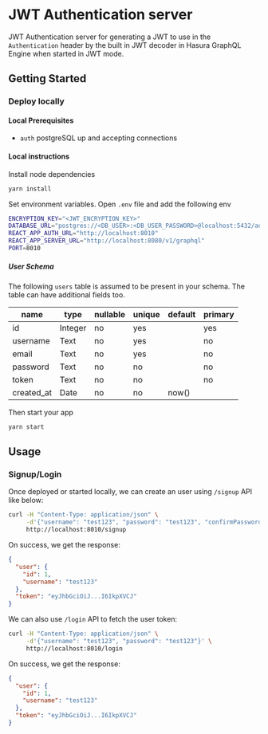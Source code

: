 # JWT Authentication server

JWT Authentication server for generating a JWT to use in the `Authentication` header by the built in JWT decoder in Hasura GraphQL Engine when started in JWT mode.

## Getting Started

### Deploy locally

#### Local Prerequisites

- `auth` postgreSQL up and accepting connections


#### Local instructions

Install node dependencies

```bash
yarn install
```

Set environment variables. Open `.env` file and add the following env

```bash
ENCRYPTION_KEY="<JWT_ENCRYPTION_KEY>"
DATABASE_URL="postgres://<DB_USER>:<DB_USER_PASSWORD>@localhost:5432/auth"
REACT_APP_AUTH_URL="http://localhost:8010"
REACT_APP_SERVER_URL="http://localhost:8080/v1/graphql"
PORT=8010
```

##### User Schema

The following `users` table is assumed to be present in your schema. The table can have additional fields too.

| name       | type    | nullable | unique | default | primary |
| ---------- | ------- | -------- | ------ | ------- | ------- |
| id         | Integer | no       | yes    |         | yes     |
| username   | Text    | no       | yes    |         | no      |
| email      | Text    | no       | yes    |         | no      |
| password   | Text    | no       | no     |         | no      |
| token      | Text    | no       | no     |         | no      |
| created_at | Date    | no       | no     | now()   |         |

Then start your app

```bash
yarn start
```

## Usage

### Signup/Login

Once deployed or started locally, we can create an user using `/signup` API like below:

```bash
curl -H "Content-Type: application/json" \
     -d'{"username": "test123", "password": "test123", "confirmPassword": "test123"}' \
     http://localhost:8010/signup
```

On success, we get the response:

```json
{
  "user": {
    "id": 1,
    "username": "test123"
  },
  "token": "eyJhbGciOiJ...I6IkpXVCJ"
}
```

We can also use `/login` API to fetch the user token:

```bash
curl -H "Content-Type: application/json" \
     -d'{"username": "test123", "password": "test123"}' \
     http://localhost:8010/login
```

On success, we get the response:

```json
{
  "user": {
    "id": 1,
    "username": "test123"
  },
  "token": "eyJhbGciOiJ...I6IkpXVCJ"
}
```